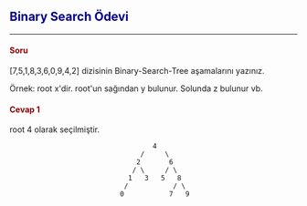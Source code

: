 ## <span style="color:darkblue">Binary Search Ödevi</span>

<hr>

#### <span style="color:darkred">Soru</span>

[7,5,1,8,3,6,0,9,4,2] dizisinin Binary-Search-Tree aşamalarını yazınız.

Örnek: root x'dir. root'un sağından y bulunur. Solunda z bulunur vb.

#### <span style="color:darkred">Cevap 1</span>
root 4 olarak seçilmiştir.

                                       4
                                    /     \
                                   2       6
                                  / \     / \
                                 1   3   5   8
                                /           / \
                               0           7   9
